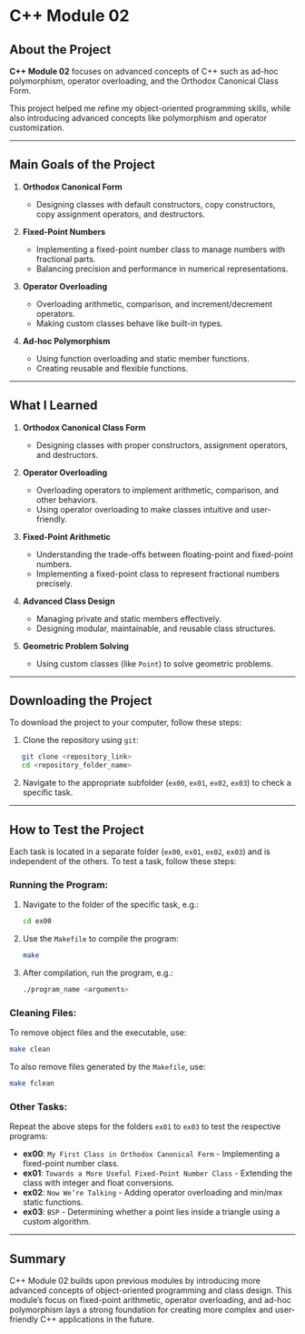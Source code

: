 # C++ Module 02

## About the Project

**C++ Module 02** focuses on advanced concepts of C++ such as ad-hoc polymorphism, operator overloading, and the Orthodox Canonical Class Form.

This project helped me refine my object-oriented programming skills, while also introducing advanced concepts like polymorphism and operator customization.

---

## Main Goals of the Project

1. **Orthodox Canonical Form**
   - Designing classes with default constructors, copy constructors, copy assignment operators, and destructors.

2. **Fixed-Point Numbers**
   - Implementing a fixed-point number class to manage numbers with fractional parts.
   - Balancing precision and performance in numerical representations.

3. **Operator Overloading**
   - Overloading arithmetic, comparison, and increment/decrement operators.
   - Making custom classes behave like built-in types.

4. **Ad-hoc Polymorphism**
   - Using function overloading and static member functions.
   - Creating reusable and flexible functions.

---

## What I Learned

1. **Orthodox Canonical Class Form**
   - Designing classes with proper constructors, assignment operators, and destructors.

2. **Operator Overloading**
   - Overloading operators to implement arithmetic, comparison, and other behaviors.
   - Using operator overloading to make classes intuitive and user-friendly.

3. **Fixed-Point Arithmetic**
   - Understanding the trade-offs between floating-point and fixed-point numbers.
   - Implementing a fixed-point class to represent fractional numbers precisely.

4. **Advanced Class Design**
   - Managing private and static members effectively.
   - Designing modular, maintainable, and reusable class structures.

5. **Geometric Problem Solving**
   - Using custom classes (like `Point`) to solve geometric problems.

---

## Downloading the Project

To download the project to your computer, follow these steps:

1. Clone the repository using `git`:
```bash
   git clone <repository_link>
   cd <repository_folder_name>
```

2. Navigate to the appropriate subfolder (`ex00`, `ex01`, `ex02`, `ex03`) to check a specific task.

---

## How to Test the Project

Each task is located in a separate folder (`ex00`, `ex01`, `ex02`, `ex03`) and is independent of the others. To test a task, follow these steps:

### Running the Program:
1. Navigate to the folder of the specific task, e.g.:
   ```bash
   cd ex00
   ```

2. Use the `Makefile` to compile the program:
   ```bash
   make
   ```

3. After compilation, run the program, e.g.:
   ```bash
   ./program_name <arguments>
   ```

### Cleaning Files:
To remove object files and the executable, use:
```bash
make clean
```

To also remove files generated by the `Makefile`, use:
```bash
make fclean
```

### Other Tasks:
Repeat the above steps for the folders `ex01` to `ex03` to test the respective programs:
- **ex00**: `My First Class in Orthodox Canonical Form` - Implementing a fixed-point number class.
- **ex01**: `Towards a More Useful Fixed-Point Number Class` - Extending the class with integer and float conversions.
- **ex02**: `Now We’re Talking` - Adding operator overloading and min/max static functions.
- **ex03**: `BSP` - Determining whether a point lies inside a triangle using a custom algorithm.

---

## Summary

C++ Module 02 builds upon previous modules by introducing more advanced concepts of object-oriented programming and class design. This module’s focus on fixed-point arithmetic, operator overloading, and ad-hoc polymorphism lays a strong foundation for creating more complex and user-friendly C++ applications in the future.

